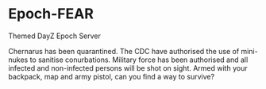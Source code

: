Epoch-FEAR
==========

Themed DayZ Epoch Server

Chernarus has been quarantined.  The CDC have authorised the use of mini-nukes to sanitise conurbations.  Military force has been authorised and all infected and non-infected persons will be shot on sight.  Armed with your backpack, map and army pistol, can you find a way to survive?
